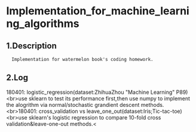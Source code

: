 Implementation_for_machine_learning_algorithms
====
1.Description
----
      Implementation for watermelon book's coding homework.
2.Log
----
180401: logistic_regression(dataset:ZhihuaZhou "Machine Learning" P89)
\<br>use sklearn to test its performance first,then use numpy to implement the alogrithm via normal/stochastic grandient descent methods.
\<br>180401: cross_validation vs leave_one_out(dataset:Iris;Tic-tac-toe)
\<br>use sklearn's logistic regression to compare 10-fold cross validation&leave-one-out methods.<
